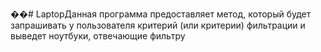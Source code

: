 ��#   L a p t o p Данная программа предоставляет метод, который будет запрашивать у пользователя критерий (или критерии) фильтрации и
выведет ноутбуки, отвечающие фильтру
 
 
